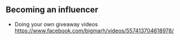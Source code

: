 



## Becoming an influencer

* Doing your own giveaway videos https://www.facebook.com/bigmarh/videos/557413704618978/

